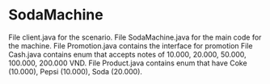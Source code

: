 # SodaMachine

File client.java for the scenario.
File SodaMachine.java for the main code for the machine.
File Promotion.java contains the interface for promotion
File Cash.java contains enum that accepts notes of 10.000, 20.000, 50.000, 100.000, 200.000 VND.
File Product.java contains enum that have Coke (10.000), Pepsi (10.000), Soda (20.000).

